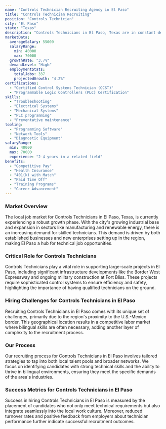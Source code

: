 ```yaml
---
name: "Controls Technician Recruiting Agency in El Paso"
title: "Controls Technician Recruiting"
position: "Controls Technician"
city: "El Paso"
state: "Texas"
description: "Controls Technicians in El Paso, Texas are in constant demand, tending to plant machinery, ensuring optimal operations, and troubleshooting any mechanical issue."
marketData:
  averageSalary: 55000
  salaryRange:
    min: 40000
    max: 70000
  growthRate: "3.7%"
  demandLevel: "High"
  employmentStats:
    totalJobs: 337
    projectedGrowth: "4.2%"
certifications:
  - "Certified Control Systems Technician (CCST)"
  - "Programmable Logic Controllers (PLC) Certification"
skills:
  - "Troubleshooting"
  - "Electrical Systems"
  - "Mechanical Systems"
  - "PLC programming"
  - "Preventative maintenance"
tooling:
  - "Programming Software"
  - "Network Tools"
  - "Diagnostic Equipment"
salaryRange:
  min: 40000
  max: 70000
  experience: "2-4 years in a related field"
benefits:
  - "Competitive Pay"
  - "Health Insurance"
  - "401(k) with Match"
  - "Paid Time Off"
  - "Training Programs"
  - "Career Advancement"
---
```


### Market Overview
The local job market for Controls Technicians in El Paso, Texas, is currently experiencing a robust growth phase. With the city's growing industrial base and expansion in sectors like manufacturing and renewable energy, there is an increasing demand for skilled technicians. This demand is driven by both established businesses and new enterprises setting up in the region, making El Paso a hub for technical job opportunities.

### Critical Role for Controls Technicians
Controls Technicians play a vital role in supporting large-scale projects in El Paso, including significant infrastructure developments like the Border West Expressway and ongoing military construction at Fort Bliss. These projects require sophisticated control systems to ensure efficiency and safety, highlighting the importance of having qualified technicians on the ground.

### Hiring Challenges for Controls Technicians in El Paso
Recruiting Controls Technicians in El Paso comes with its unique set of challenges, primarily due to the region's proximity to the U.S.-Mexico border. This geographical location results in a competitive labor market where bilingual skills are often necessary, adding another layer of complexity to the recruitment process.

### Our Process
Our recruiting process for Controls Technicians in El Paso involves tailored strategies to tap into both local talent pools and broader networks. We focus on identifying candidates with strong technical skills and the ability to thrive in bilingual environments, ensuring they meet the specific demands of the area's industries.

### Success Metrics for Controls Technicians in El Paso
Success in hiring Controls Technicians in El Paso is measured by the placement of candidates who not only meet technical requirements but also integrate seamlessly into the local work culture. Moreover, reduced turnover rates and positive feedback from employers about technician performance further indicate successful recruitment outcomes.